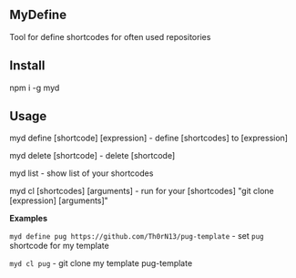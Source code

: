 ## MyDefine

Tool for define shortcodes for often used repositories

## Install

npm i -g myd

## Usage

myd define \[shortcode\] \[expression\] - define \[shortcodes\] to \[expression\]

myd delete \[shortcode\] - delete \[shortcode\]

myd list  - show list of your shortcodes

myd cl \[shortcodes\] \[arguments\] - run for your \[shortcodes\] "git clone \[expression\] \[arguments\]"

**Examples**

`myd define pug https://github.com/Th0rN13/pug-template` - set `pug` shortcode for my template

`myd cl pug` - git clone my template pug-template